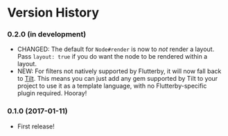 # Version History

### 0.2.0 (in development)

- CHANGED: The default for `Node#render` is now to _not_ render a layout. Pass `layout: true` if you do want the node to be rendered within a layout.
- NEW: For filters not natively supported by Flutterby, it will now fall back to [Tilt]. This means you can just add any gem supported by Tilt to your project to use it as a template language, with no Flutterby-specific plugin required. Hooray!

### 0.1.0 (2017-01-11)

- First release!




[Tilt]: https://github.com/rtomayko/tilt

